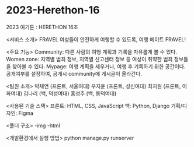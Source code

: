 # 2023-Herethon-16
2023 여기톤 : HERETHON 16조

<서비스 소개>
FRAVEL
여성들이 안전하게 여행할 수 있도록, 여행 메이트 FRAVEL!

<주요 기능>
Community: 다른 사람의 여행 계획과 기록을 자유롭게 볼 수 있다.
Women zone: 지역별 범죄 정보, 지역별 신고센터 정보 등 여성이 취약한 범죄 정보들을 찾아볼 수 있다.
Mypage: 여행 계획을 세우거나, 여행 후 기록하기 위한 공간이다. 공개여부를 설정하여, 공개시 community에 게시글이 올라간다.

<팀원 소개>
박채연 (프론트, 서울여대)
우지윤 (프론트, 성신여대)
최지원 (프론트, 이화여대)
김나리 (백, 덕성여대)
홍성주 (백, 동덕여대)

<사용된 기술 스택>
프론트: HTML, CSS, JavaScript
백: Python, Django
기획/디자인: Figma

<폴더 구조>
-img
-html

<개발환경에서 실행 방법>
python manage.py runserver
